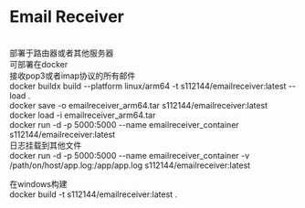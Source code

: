 # Email Receiver
 <br>部署于路由器或者其他服务器
 <br>可部署在docker
 <br>接收pop3或者imap协议的所有邮件
 <br>docker buildx build --platform linux/arm64 -t s112144/emailreceiver:latest --load .
 <br>docker save -o emailreceiver_arm64.tar s112144/emailreceiver:latest 
 <br>docker load -i emailreceiver_arm64.tar
 <br>docker run -d -p 5000:5000 --name emailreceiver_container s112144/emailreceiver:latest
 <br>日志挂载到其他文件
 <br>docker run -d -p 5000:5000 --name emailreceiver_container -v /path/on/host/app.log:/app/app.log s112144/emailreceiver:latest

 在windows构建
 <br>docker build -t s112144/emailreceiver:latest .
